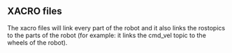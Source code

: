 ## XACRO files
The xacro files will link every part of the robot and it also links the rostopics to the parts of the robot (for example: it links the cmd_vel topic to the wheels of the robot). 

